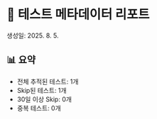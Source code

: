 # 🧪 테스트 메타데이터 리포트
생성일: 2025. 8. 5.

## 📊 요약
- 전체 추적된 테스트: 1개
- Skip된 테스트: 1개
- 30일 이상 Skip: 0개
- 중복 테스트: 0개
